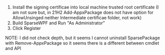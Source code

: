 1. Install the signing certificae into local machine trusted root certificate (I am not sure but, in 21H2 Add-AppxPackage does not have option for AllowUnsinged neither Intermediate certificae folder, not work)
2. Build SparseWPF and Run "As Administrator"
3. Click Register

NOTE: I did not check depth, but it seems I cannot uninstall SparsePackage with Remove-AppxPackage so it seems there is a different between cmdlet and API

